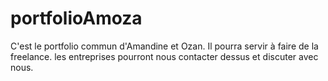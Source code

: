 ﻿# portfolioAmoza
C'est le portfolio commun d'Amandine et Ozan. Il pourra servir à faire de la freelance. les entreprises pourront nous contacter dessus et discuter avec nous.
